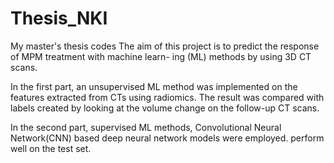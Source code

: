 # Thesis_NKI
My master's thesis codes
The aim of this project is to predict the response of MPM treatment with machine learn-
ing (ML) methods by using 3D CT scans. 

In the first part, an unsupervised ML method was implemented on the features extracted
from CTs using radiomics. The result was compared with labels created by looking at the
volume change on the follow-up CT scans.

In the second part, supervised ML methods, Convolutional Neural Network(CNN) based deep neural network models were employed.
perform well on the test set.
